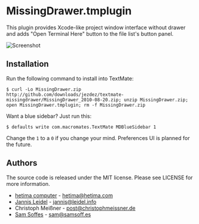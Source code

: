 # MissingDrawer.tmplugin

This plugin provides Xcode-like project window interface without drawer and adds "Open Terminal Here" button to the file list's button panel.

![Screenshot](http://u1.ipernity.com/12/06/21/5520621.8b44798f.jpg?download=MissingDrawer%20January%20tweaks_o.jpg)

## Installation

Run the following command to install into TextMate:

    $ curl -Lo MissingDrawer.zip http://github.com/downloads/jezdez/textmate-missingdrawer/MissingDrawer_2010-08-20.zip; unzip MissingDrawer.zip; open MissingDrawer.tmplugin; rm -f MissingDrawer.zip

Want a blue sidebar? Just run this:

    $ defaults write com.macromates.TextMate MDBlueSidebar 1

Change the `1` to a `0` if you change your mind. Preferences UI is planned for the future.

## Authors

The source code is released under the MIT license. Please see LICENSE for more information.

* [hetima computer](http://hetima.com/) -  hetima@hetima.com
* [Jannis Leidel](http://jannisleidel.com) - jannis@leidel.info
* Christoph Meißner - post@christophmeissner.de
* [Sam Soffes](http://samsoff.es) - sam@samsoff.es
